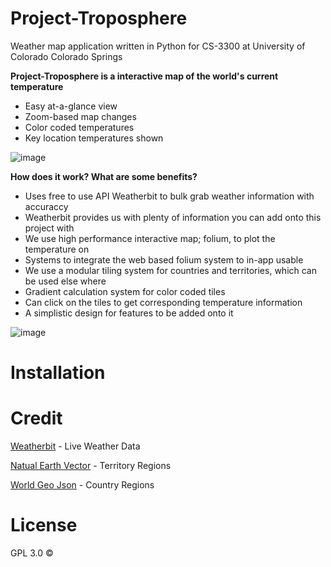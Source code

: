 
# Project-Troposphere
Weather map application written in Python for CS-3300 at University of Colorado Colorado Springs  

**Project-Troposphere is a interactive map of the world's current temperature**
  - Easy at-a-glance view
  - Zoom-based map changes
  - Color coded temperatures
  - Key location temperatures shown

![image](https://github.com/user-attachments/assets/6eae6474-a81a-4a1d-a9a2-9a54ae779277)

**How does it work? What are some benefits?**
  - Uses free to use API Weatherbit to bulk grab weather information with accuraccy
  - Weatherbit provides us with plenty of information you can add onto this project with
  - We use high performance interactive map; folium, to plot the temperature on
  - Systems to integrate the web based folium system to in-app usable 
  - We use a modular tiling system for countries and territories, which can be used else where
  - Gradient calculation system for color coded tiles
  - Can click on the tiles to get corresponding temperature information
  - A simplistic design for features to be added onto it

![image](https://github.com/user-attachments/assets/331b2655-255e-4344-923b-4d6f15b11c1f)



# Installation

# Credit
[Weatherbit](https://www.weatherbit.io/) - Live Weather Data

[Natual Earth Vector](https://github.com/nvkelso/natural-earth-vector) - Territory Regions

[World Geo Json](https://github.com/johan/world.geo.json) - Country Regions

# License 
GPL 3.0 ©
